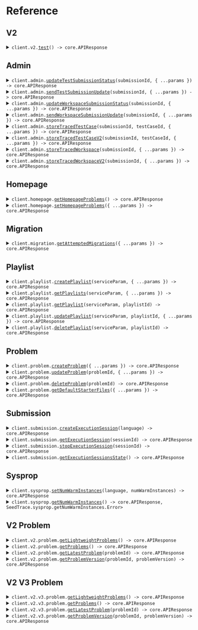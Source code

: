 # Reference

## V2

<details><summary><code>client.v2.<a href="/src/api/resources/v2/client/Client.ts">test</a>() -> core.APIResponse<void, SeedTrace.v2.test.Error></code></summary>
<dl>
<dd>

#### 🔌 Usage

<dl>
<dd>

<dl>
<dd>

```typescript
await client.v2.test();
```

</dd>
</dl>
</dd>
</dl>

#### ⚙️ Parameters

<dl>
<dd>

<dl>
<dd>

**requestOptions:** `V2.RequestOptions`

</dd>
</dl>
</dd>
</dl>

</dd>
</dl>
</details>

## Admin

<details><summary><code>client.admin.<a href="/src/api/resources/admin/client/Client.ts">updateTestSubmissionStatus</a>(submissionId, { ...params }) -> core.APIResponse<void, SeedTrace.admin.updateTestSubmissionStatus.Error></code></summary>
<dl>
<dd>

#### 🔌 Usage

<dl>
<dd>

<dl>
<dd>

```typescript
await client.admin.updateTestSubmissionStatus(
    SeedTrace.SubmissionId("d5e9c84f-c2b2-4bf4-b4b0-7ffd7a9ffc32"),
    SeedTrace.TestSubmissionStatus.stopped()
);
```

</dd>
</dl>
</dd>
</dl>

#### ⚙️ Parameters

<dl>
<dd>

<dl>
<dd>

**submissionId:** `SeedTrace.SubmissionId`

</dd>
</dl>

<dl>
<dd>

**request:** `SeedTrace.TestSubmissionStatus`

</dd>
</dl>

<dl>
<dd>

**requestOptions:** `Admin.RequestOptions`

</dd>
</dl>
</dd>
</dl>

</dd>
</dl>
</details>

<details><summary><code>client.admin.<a href="/src/api/resources/admin/client/Client.ts">sendTestSubmissionUpdate</a>(submissionId, { ...params }) -> core.APIResponse<void, SeedTrace.admin.sendTestSubmissionUpdate.Error></code></summary>
<dl>
<dd>

#### 🔌 Usage

<dl>
<dd>

<dl>
<dd>

```typescript
await client.admin.sendTestSubmissionUpdate(SeedTrace.SubmissionId("d5e9c84f-c2b2-4bf4-b4b0-7ffd7a9ffc32"), {
    updateTime: "2024-01-15T09:30:00Z",
    updateInfo: SeedTrace.TestSubmissionUpdateInfo.running(SeedTrace.RunningSubmissionState.QueueingSubmission),
});
```

</dd>
</dl>
</dd>
</dl>

#### ⚙️ Parameters

<dl>
<dd>

<dl>
<dd>

**submissionId:** `SeedTrace.SubmissionId`

</dd>
</dl>

<dl>
<dd>

**request:** `SeedTrace.TestSubmissionUpdate`

</dd>
</dl>

<dl>
<dd>

**requestOptions:** `Admin.RequestOptions`

</dd>
</dl>
</dd>
</dl>

</dd>
</dl>
</details>

<details><summary><code>client.admin.<a href="/src/api/resources/admin/client/Client.ts">updateWorkspaceSubmissionStatus</a>(submissionId, { ...params }) -> core.APIResponse<void, SeedTrace.admin.updateWorkspaceSubmissionStatus.Error></code></summary>
<dl>
<dd>

#### 🔌 Usage

<dl>
<dd>

<dl>
<dd>

```typescript
await client.admin.updateWorkspaceSubmissionStatus(
    SeedTrace.SubmissionId("d5e9c84f-c2b2-4bf4-b4b0-7ffd7a9ffc32"),
    SeedTrace.WorkspaceSubmissionStatus.stopped()
);
```

</dd>
</dl>
</dd>
</dl>

#### ⚙️ Parameters

<dl>
<dd>

<dl>
<dd>

**submissionId:** `SeedTrace.SubmissionId`

</dd>
</dl>

<dl>
<dd>

**request:** `SeedTrace.WorkspaceSubmissionStatus`

</dd>
</dl>

<dl>
<dd>

**requestOptions:** `Admin.RequestOptions`

</dd>
</dl>
</dd>
</dl>

</dd>
</dl>
</details>

<details><summary><code>client.admin.<a href="/src/api/resources/admin/client/Client.ts">sendWorkspaceSubmissionUpdate</a>(submissionId, { ...params }) -> core.APIResponse<void, SeedTrace.admin.sendWorkspaceSubmissionUpdate.Error></code></summary>
<dl>
<dd>

#### 🔌 Usage

<dl>
<dd>

<dl>
<dd>

```typescript
await client.admin.sendWorkspaceSubmissionUpdate(SeedTrace.SubmissionId("d5e9c84f-c2b2-4bf4-b4b0-7ffd7a9ffc32"), {
    updateTime: "2024-01-15T09:30:00Z",
    updateInfo: SeedTrace.WorkspaceSubmissionUpdateInfo.running(SeedTrace.RunningSubmissionState.QueueingSubmission),
});
```

</dd>
</dl>
</dd>
</dl>

#### ⚙️ Parameters

<dl>
<dd>

<dl>
<dd>

**submissionId:** `SeedTrace.SubmissionId`

</dd>
</dl>

<dl>
<dd>

**request:** `SeedTrace.WorkspaceSubmissionUpdate`

</dd>
</dl>

<dl>
<dd>

**requestOptions:** `Admin.RequestOptions`

</dd>
</dl>
</dd>
</dl>

</dd>
</dl>
</details>

<details><summary><code>client.admin.<a href="/src/api/resources/admin/client/Client.ts">storeTracedTestCase</a>(submissionId, testCaseId, { ...params }) -> core.APIResponse<void, SeedTrace.admin.storeTracedTestCase.Error></code></summary>
<dl>
<dd>

#### 🔌 Usage

<dl>
<dd>

<dl>
<dd>

```typescript
await client.admin.storeTracedTestCase(SeedTrace.SubmissionId("d5e9c84f-c2b2-4bf4-b4b0-7ffd7a9ffc32"), "string", {
    result: {
        result: {
            expectedResult: SeedTrace.VariableValue.integerValue(1),
            actualResult: SeedTrace.ActualResult.value(
                SeedTrace.VariableValue.integerValue({
                    key: "value",
                })
            ),
            passed: true,
        },
        stdout: "string",
    },
    traceResponses: [
        {
            submissionId: SeedTrace.SubmissionId("d5e9c84f-c2b2-4bf4-b4b0-7ffd7a9ffc32"),
            lineNumber: 1,
            returnValue: SeedTrace.DebugVariableValue.integerValue(1),
            expressionLocation: {
                start: 1,
                offset: 1,
            },
            stack: {
                numStackFrames: 1,
                topStackFrame: {
                    methodName: "string",
                    lineNumber: 1,
                    scopes: [
                        {
                            variables: {
                                string: {
                                    key: "value",
                                },
                            },
                        },
                    ],
                },
            },
            stdout: "string",
        },
    ],
});
```

</dd>
</dl>
</dd>
</dl>

#### ⚙️ Parameters

<dl>
<dd>

<dl>
<dd>

**submissionId:** `SeedTrace.SubmissionId`

</dd>
</dl>

<dl>
<dd>

**testCaseId:** `string`

</dd>
</dl>

<dl>
<dd>

**request:** `SeedTrace.StoreTracedTestCaseRequest`

</dd>
</dl>

<dl>
<dd>

**requestOptions:** `Admin.RequestOptions`

</dd>
</dl>
</dd>
</dl>

</dd>
</dl>
</details>

<details><summary><code>client.admin.<a href="/src/api/resources/admin/client/Client.ts">storeTracedTestCaseV2</a>(submissionId, testCaseId, { ...params }) -> core.APIResponse<void, SeedTrace.admin.storeTracedTestCaseV2.Error></code></summary>
<dl>
<dd>

#### 🔌 Usage

<dl>
<dd>

<dl>
<dd>

```typescript
await client.admin.storeTracedTestCaseV2(
    SeedTrace.SubmissionId("d5e9c84f-c2b2-4bf4-b4b0-7ffd7a9ffc32"),
    SeedTrace.TestCaseId("string"),
    [
        {
            submissionId: SeedTrace.SubmissionId("d5e9c84f-c2b2-4bf4-b4b0-7ffd7a9ffc32"),
            lineNumber: 1,
            file: {
                filename: "string",
                directory: "string",
            },
            returnValue: SeedTrace.DebugVariableValue.integerValue(1),
            expressionLocation: {
                start: 1,
                offset: 1,
            },
            stack: {
                numStackFrames: 1,
                topStackFrame: {
                    methodName: "string",
                    lineNumber: 1,
                    scopes: [
                        {
                            variables: {
                                string: {
                                    key: "value",
                                },
                            },
                        },
                    ],
                },
            },
            stdout: "string",
        },
    ]
);
```

</dd>
</dl>
</dd>
</dl>

#### ⚙️ Parameters

<dl>
<dd>

<dl>
<dd>

**submissionId:** `SeedTrace.SubmissionId`

</dd>
</dl>

<dl>
<dd>

**testCaseId:** `SeedTrace.TestCaseId`

</dd>
</dl>

<dl>
<dd>

**request:** `SeedTrace.TraceResponseV2[]`

</dd>
</dl>

<dl>
<dd>

**requestOptions:** `Admin.RequestOptions`

</dd>
</dl>
</dd>
</dl>

</dd>
</dl>
</details>

<details><summary><code>client.admin.<a href="/src/api/resources/admin/client/Client.ts">storeTracedWorkspace</a>(submissionId, { ...params }) -> core.APIResponse<void, SeedTrace.admin.storeTracedWorkspace.Error></code></summary>
<dl>
<dd>

#### 🔌 Usage

<dl>
<dd>

<dl>
<dd>

```typescript
await client.admin.storeTracedWorkspace(SeedTrace.SubmissionId("d5e9c84f-c2b2-4bf4-b4b0-7ffd7a9ffc32"), {
    workspaceRunDetails: {
        exceptionV2: SeedTrace.ExceptionV2.generic({
            exceptionType: "string",
            exceptionMessage: "string",
            exceptionStacktrace: "string",
        }),
        exception: {
            exceptionType: "string",
            exceptionMessage: "string",
            exceptionStacktrace: "string",
        },
        stdout: "string",
    },
    traceResponses: [
        {
            submissionId: SeedTrace.SubmissionId("d5e9c84f-c2b2-4bf4-b4b0-7ffd7a9ffc32"),
            lineNumber: 1,
            returnValue: SeedTrace.DebugVariableValue.integerValue(1),
            expressionLocation: {
                start: 1,
                offset: 1,
            },
            stack: {
                numStackFrames: 1,
                topStackFrame: {
                    methodName: "string",
                    lineNumber: 1,
                    scopes: [
                        {
                            variables: {
                                string: {
                                    key: "value",
                                },
                            },
                        },
                    ],
                },
            },
            stdout: "string",
        },
    ],
});
```

</dd>
</dl>
</dd>
</dl>

#### ⚙️ Parameters

<dl>
<dd>

<dl>
<dd>

**submissionId:** `SeedTrace.SubmissionId`

</dd>
</dl>

<dl>
<dd>

**request:** `SeedTrace.StoreTracedWorkspaceRequest`

</dd>
</dl>

<dl>
<dd>

**requestOptions:** `Admin.RequestOptions`

</dd>
</dl>
</dd>
</dl>

</dd>
</dl>
</details>

<details><summary><code>client.admin.<a href="/src/api/resources/admin/client/Client.ts">storeTracedWorkspaceV2</a>(submissionId, { ...params }) -> core.APIResponse<void, SeedTrace.admin.storeTracedWorkspaceV2.Error></code></summary>
<dl>
<dd>

#### 🔌 Usage

<dl>
<dd>

<dl>
<dd>

```typescript
await client.admin.storeTracedWorkspaceV2(SeedTrace.SubmissionId("d5e9c84f-c2b2-4bf4-b4b0-7ffd7a9ffc32"), [
    {
        submissionId: SeedTrace.SubmissionId("d5e9c84f-c2b2-4bf4-b4b0-7ffd7a9ffc32"),
        lineNumber: 1,
        file: {
            filename: "string",
            directory: "string",
        },
        returnValue: SeedTrace.DebugVariableValue.integerValue(1),
        expressionLocation: {
            start: 1,
            offset: 1,
        },
        stack: {
            numStackFrames: 1,
            topStackFrame: {
                methodName: "string",
                lineNumber: 1,
                scopes: [
                    {
                        variables: {
                            string: {
                                key: "value",
                            },
                        },
                    },
                ],
            },
        },
        stdout: "string",
    },
]);
```

</dd>
</dl>
</dd>
</dl>

#### ⚙️ Parameters

<dl>
<dd>

<dl>
<dd>

**submissionId:** `SeedTrace.SubmissionId`

</dd>
</dl>

<dl>
<dd>

**request:** `SeedTrace.TraceResponseV2[]`

</dd>
</dl>

<dl>
<dd>

**requestOptions:** `Admin.RequestOptions`

</dd>
</dl>
</dd>
</dl>

</dd>
</dl>
</details>

## Homepage

<details><summary><code>client.homepage.<a href="/src/api/resources/homepage/client/Client.ts">getHomepageProblems</a>() -> core.APIResponse<SeedTrace.ProblemId[], SeedTrace.homepage.getHomepageProblems.Error></code></summary>
<dl>
<dd>

#### 🔌 Usage

<dl>
<dd>

<dl>
<dd>

```typescript
await client.homepage.getHomepageProblems();
```

</dd>
</dl>
</dd>
</dl>

#### ⚙️ Parameters

<dl>
<dd>

<dl>
<dd>

**requestOptions:** `Homepage.RequestOptions`

</dd>
</dl>
</dd>
</dl>

</dd>
</dl>
</details>

<details><summary><code>client.homepage.<a href="/src/api/resources/homepage/client/Client.ts">setHomepageProblems</a>({ ...params }) -> core.APIResponse<void, SeedTrace.homepage.setHomepageProblems.Error></code></summary>
<dl>
<dd>

#### 🔌 Usage

<dl>
<dd>

<dl>
<dd>

```typescript
await client.homepage.setHomepageProblems([SeedTrace.ProblemId("string")]);
```

</dd>
</dl>
</dd>
</dl>

#### ⚙️ Parameters

<dl>
<dd>

<dl>
<dd>

**request:** `SeedTrace.ProblemId[]`

</dd>
</dl>

<dl>
<dd>

**requestOptions:** `Homepage.RequestOptions`

</dd>
</dl>
</dd>
</dl>

</dd>
</dl>
</details>

## Migration

<details><summary><code>client.migration.<a href="/src/api/resources/migration/client/Client.ts">getAttemptedMigrations</a>({ ...params }) -> core.APIResponse<SeedTrace.Migration[], SeedTrace.migration.getAttemptedMigrations.Error></code></summary>
<dl>
<dd>

#### 🔌 Usage

<dl>
<dd>

<dl>
<dd>

```typescript
await client.migration.getAttemptedMigrations({
    adminKeyHeader: "string",
});
```

</dd>
</dl>
</dd>
</dl>

#### ⚙️ Parameters

<dl>
<dd>

<dl>
<dd>

**request:** `SeedTrace.GetAttemptedMigrationsRequest`

</dd>
</dl>

<dl>
<dd>

**requestOptions:** `Migration.RequestOptions`

</dd>
</dl>
</dd>
</dl>

</dd>
</dl>
</details>

## Playlist

<details><summary><code>client.playlist.<a href="/src/api/resources/playlist/client/Client.ts">createPlaylist</a>(serviceParam, { ...params }) -> core.APIResponse<SeedTrace.Playlist, SeedTrace.playlist.createPlaylist.Error></code></summary>
<dl>
<dd>

#### 📝 Description

<dl>
<dd>

<dl>
<dd>

Create a new playlist

</dd>
</dl>
</dd>
</dl>

#### 🔌 Usage

<dl>
<dd>

<dl>
<dd>

```typescript
await client.playlist.createPlaylist(1, {
    datetime: "2024-01-15T09:30:00Z",
    optionalDatetime: "2024-01-15T09:30:00Z",
    body: {
        name: "string",
        problems: [SeedTrace.ProblemId("string")],
    },
});
```

</dd>
</dl>
</dd>
</dl>

#### ⚙️ Parameters

<dl>
<dd>

<dl>
<dd>

**serviceParam:** `number`

</dd>
</dl>

<dl>
<dd>

**request:** `SeedTrace.CreatePlaylistRequest`

</dd>
</dl>

<dl>
<dd>

**requestOptions:** `Playlist.RequestOptions`

</dd>
</dl>
</dd>
</dl>

</dd>
</dl>
</details>

<details><summary><code>client.playlist.<a href="/src/api/resources/playlist/client/Client.ts">getPlaylists</a>(serviceParam, { ...params }) -> core.APIResponse<SeedTrace.Playlist[], SeedTrace.playlist.getPlaylists.Error></code></summary>
<dl>
<dd>

#### 📝 Description

<dl>
<dd>

<dl>
<dd>

Returns the user's playlists

</dd>
</dl>
</dd>
</dl>

#### 🔌 Usage

<dl>
<dd>

<dl>
<dd>

```typescript
await client.playlist.getPlaylists(1, {
    limit: 1,
    otherField: "string",
    multiLineDocs: "string",
    optionalMultipleField: "string",
    multipleField: "string",
});
```

</dd>
</dl>
</dd>
</dl>

#### ⚙️ Parameters

<dl>
<dd>

<dl>
<dd>

**serviceParam:** `number`

</dd>
</dl>

<dl>
<dd>

**request:** `SeedTrace.GetPlaylistsRequest`

</dd>
</dl>

<dl>
<dd>

**requestOptions:** `Playlist.RequestOptions`

</dd>
</dl>
</dd>
</dl>

</dd>
</dl>
</details>

<details><summary><code>client.playlist.<a href="/src/api/resources/playlist/client/Client.ts">getPlaylist</a>(serviceParam, playlistId) -> core.APIResponse<SeedTrace.Playlist, SeedTrace.playlist.getPlaylist.Error></code></summary>
<dl>
<dd>

#### 📝 Description

<dl>
<dd>

<dl>
<dd>

Returns a playlist

</dd>
</dl>
</dd>
</dl>

#### 🔌 Usage

<dl>
<dd>

<dl>
<dd>

```typescript
await client.playlist.getPlaylist(1, SeedTrace.PlaylistId("string"));
```

</dd>
</dl>
</dd>
</dl>

#### ⚙️ Parameters

<dl>
<dd>

<dl>
<dd>

**serviceParam:** `number`

</dd>
</dl>

<dl>
<dd>

**playlistId:** `SeedTrace.PlaylistId`

</dd>
</dl>

<dl>
<dd>

**requestOptions:** `Playlist.RequestOptions`

</dd>
</dl>
</dd>
</dl>

</dd>
</dl>
</details>

<details><summary><code>client.playlist.<a href="/src/api/resources/playlist/client/Client.ts">updatePlaylist</a>(serviceParam, playlistId, { ...params }) -> core.APIResponse<SeedTrace.Playlist | undefined, SeedTrace.playlist.updatePlaylist.Error></code></summary>
<dl>
<dd>

#### 📝 Description

<dl>
<dd>

<dl>
<dd>

Updates a playlist

</dd>
</dl>
</dd>
</dl>

#### 🔌 Usage

<dl>
<dd>

<dl>
<dd>

```typescript
await client.playlist.updatePlaylist(1, SeedTrace.PlaylistId("string"), {
    name: "string",
    problems: [SeedTrace.ProblemId("string")],
});
```

</dd>
</dl>
</dd>
</dl>

#### ⚙️ Parameters

<dl>
<dd>

<dl>
<dd>

**serviceParam:** `number`

</dd>
</dl>

<dl>
<dd>

**playlistId:** `SeedTrace.PlaylistId`

</dd>
</dl>

<dl>
<dd>

**request:** `SeedTrace.UpdatePlaylistRequest`

</dd>
</dl>

<dl>
<dd>

**requestOptions:** `Playlist.RequestOptions`

</dd>
</dl>
</dd>
</dl>

</dd>
</dl>
</details>

<details><summary><code>client.playlist.<a href="/src/api/resources/playlist/client/Client.ts">deletePlaylist</a>(serviceParam, playlistId) -> core.APIResponse<void, SeedTrace.playlist.deletePlaylist.Error></code></summary>
<dl>
<dd>

#### 📝 Description

<dl>
<dd>

<dl>
<dd>

Deletes a playlist

</dd>
</dl>
</dd>
</dl>

#### 🔌 Usage

<dl>
<dd>

<dl>
<dd>

```typescript
await client.playlist.deletePlaylist(1, SeedTrace.PlaylistId("string"));
```

</dd>
</dl>
</dd>
</dl>

#### ⚙️ Parameters

<dl>
<dd>

<dl>
<dd>

**serviceParam:** `number`

</dd>
</dl>

<dl>
<dd>

**playlistId:** `SeedTrace.PlaylistId`

</dd>
</dl>

<dl>
<dd>

**requestOptions:** `Playlist.RequestOptions`

</dd>
</dl>
</dd>
</dl>

</dd>
</dl>
</details>

## Problem

<details><summary><code>client.problem.<a href="/src/api/resources/problem/client/Client.ts">createProblem</a>({ ...params }) -> core.APIResponse<SeedTrace.CreateProblemResponse, SeedTrace.problem.createProblem.Error></code></summary>
<dl>
<dd>

#### 📝 Description

<dl>
<dd>

<dl>
<dd>

Creates a problem

</dd>
</dl>
</dd>
</dl>

#### 🔌 Usage

<dl>
<dd>

<dl>
<dd>

```typescript
await client.problem.createProblem({
    problemName: "string",
    problemDescription: {
        boards: [SeedTrace.ProblemDescriptionBoard.html("string")],
    },
    files: {
        [SeedTrace.Language.Java]: {
            solutionFile: {
                filename: "string",
                contents: "string",
            },
            readOnlyFiles: [
                {
                    filename: "string",
                    contents: "string",
                },
            ],
        },
    },
    inputParams: [
        {
            variableType: SeedTrace.VariableType.integerType(),
            name: "string",
        },
    ],
    outputType: SeedTrace.VariableType.integerType(),
    testcases: [
        {
            testCase: {
                id: "string",
                params: [SeedTrace.VariableValue.integerValue(1)],
            },
            expectedResult: SeedTrace.VariableValue.integerValue(1),
        },
    ],
    methodName: "string",
});
```

</dd>
</dl>
</dd>
</dl>

#### ⚙️ Parameters

<dl>
<dd>

<dl>
<dd>

**request:** `SeedTrace.CreateProblemRequest`

</dd>
</dl>

<dl>
<dd>

**requestOptions:** `Problem.RequestOptions`

</dd>
</dl>
</dd>
</dl>

</dd>
</dl>
</details>

<details><summary><code>client.problem.<a href="/src/api/resources/problem/client/Client.ts">updateProblem</a>(problemId, { ...params }) -> core.APIResponse<SeedTrace.UpdateProblemResponse, SeedTrace.problem.updateProblem.Error></code></summary>
<dl>
<dd>

#### 📝 Description

<dl>
<dd>

<dl>
<dd>

Updates a problem

</dd>
</dl>
</dd>
</dl>

#### 🔌 Usage

<dl>
<dd>

<dl>
<dd>

```typescript
await client.problem.updateProblem(SeedTrace.ProblemId("string"), {
    problemName: "string",
    problemDescription: {
        boards: [SeedTrace.ProblemDescriptionBoard.html("string")],
    },
    files: {
        [SeedTrace.Language.Java]: {
            solutionFile: {
                filename: "string",
                contents: "string",
            },
            readOnlyFiles: [
                {
                    filename: "string",
                    contents: "string",
                },
            ],
        },
    },
    inputParams: [
        {
            variableType: SeedTrace.VariableType.integerType(),
            name: "string",
        },
    ],
    outputType: SeedTrace.VariableType.integerType(),
    testcases: [
        {
            testCase: {
                id: "string",
                params: [SeedTrace.VariableValue.integerValue(1)],
            },
            expectedResult: SeedTrace.VariableValue.integerValue(1),
        },
    ],
    methodName: "string",
});
```

</dd>
</dl>
</dd>
</dl>

#### ⚙️ Parameters

<dl>
<dd>

<dl>
<dd>

**problemId:** `SeedTrace.ProblemId`

</dd>
</dl>

<dl>
<dd>

**request:** `SeedTrace.CreateProblemRequest`

</dd>
</dl>

<dl>
<dd>

**requestOptions:** `Problem.RequestOptions`

</dd>
</dl>
</dd>
</dl>

</dd>
</dl>
</details>

<details><summary><code>client.problem.<a href="/src/api/resources/problem/client/Client.ts">deleteProblem</a>(problemId) -> core.APIResponse<void, SeedTrace.problem.deleteProblem.Error></code></summary>
<dl>
<dd>

#### 📝 Description

<dl>
<dd>

<dl>
<dd>

Soft deletes a problem

</dd>
</dl>
</dd>
</dl>

#### 🔌 Usage

<dl>
<dd>

<dl>
<dd>

```typescript
await client.problem.deleteProblem(SeedTrace.ProblemId("string"));
```

</dd>
</dl>
</dd>
</dl>

#### ⚙️ Parameters

<dl>
<dd>

<dl>
<dd>

**problemId:** `SeedTrace.ProblemId`

</dd>
</dl>

<dl>
<dd>

**requestOptions:** `Problem.RequestOptions`

</dd>
</dl>
</dd>
</dl>

</dd>
</dl>
</details>

<details><summary><code>client.problem.<a href="/src/api/resources/problem/client/Client.ts">getDefaultStarterFiles</a>({ ...params }) -> core.APIResponse<SeedTrace.GetDefaultStarterFilesResponse, SeedTrace.problem.getDefaultStarterFiles.Error></code></summary>
<dl>
<dd>

#### 📝 Description

<dl>
<dd>

<dl>
<dd>

Returns default starter files for problem

</dd>
</dl>
</dd>
</dl>

#### 🔌 Usage

<dl>
<dd>

<dl>
<dd>

```typescript
await client.problem.getDefaultStarterFiles({
    inputParams: [
        {
            variableType: SeedTrace.VariableType.integerType(),
            name: "string",
        },
    ],
    outputType: SeedTrace.VariableType.integerType(),
    methodName: "string",
});
```

</dd>
</dl>
</dd>
</dl>

#### ⚙️ Parameters

<dl>
<dd>

<dl>
<dd>

**request:** `SeedTrace.GetDefaultStarterFilesRequest`

</dd>
</dl>

<dl>
<dd>

**requestOptions:** `Problem.RequestOptions`

</dd>
</dl>
</dd>
</dl>

</dd>
</dl>
</details>

## Submission

<details><summary><code>client.submission.<a href="/src/api/resources/submission/client/Client.ts">createExecutionSession</a>(language) -> core.APIResponse<SeedTrace.ExecutionSessionResponse, SeedTrace.submission.createExecutionSession.Error></code></summary>
<dl>
<dd>

#### 📝 Description

<dl>
<dd>

<dl>
<dd>

Returns sessionId and execution server URL for session. Spins up server.

</dd>
</dl>
</dd>
</dl>

#### 🔌 Usage

<dl>
<dd>

<dl>
<dd>

```typescript
await client.submission.createExecutionSession(SeedTrace.Language.Java);
```

</dd>
</dl>
</dd>
</dl>

#### ⚙️ Parameters

<dl>
<dd>

<dl>
<dd>

**language:** `SeedTrace.Language`

</dd>
</dl>

<dl>
<dd>

**requestOptions:** `Submission.RequestOptions`

</dd>
</dl>
</dd>
</dl>

</dd>
</dl>
</details>

<details><summary><code>client.submission.<a href="/src/api/resources/submission/client/Client.ts">getExecutionSession</a>(sessionId) -> core.APIResponse<SeedTrace.ExecutionSessionResponse | undefined, SeedTrace.submission.getExecutionSession.Error></code></summary>
<dl>
<dd>

#### 📝 Description

<dl>
<dd>

<dl>
<dd>

Returns execution server URL for session. Returns empty if session isn't registered.

</dd>
</dl>
</dd>
</dl>

#### 🔌 Usage

<dl>
<dd>

<dl>
<dd>

```typescript
await client.submission.getExecutionSession("string");
```

</dd>
</dl>
</dd>
</dl>

#### ⚙️ Parameters

<dl>
<dd>

<dl>
<dd>

**sessionId:** `string`

</dd>
</dl>

<dl>
<dd>

**requestOptions:** `Submission.RequestOptions`

</dd>
</dl>
</dd>
</dl>

</dd>
</dl>
</details>

<details><summary><code>client.submission.<a href="/src/api/resources/submission/client/Client.ts">stopExecutionSession</a>(sessionId) -> core.APIResponse<void, SeedTrace.submission.stopExecutionSession.Error></code></summary>
<dl>
<dd>

#### 📝 Description

<dl>
<dd>

<dl>
<dd>

Stops execution session.

</dd>
</dl>
</dd>
</dl>

#### 🔌 Usage

<dl>
<dd>

<dl>
<dd>

```typescript
await client.submission.stopExecutionSession("string");
```

</dd>
</dl>
</dd>
</dl>

#### ⚙️ Parameters

<dl>
<dd>

<dl>
<dd>

**sessionId:** `string`

</dd>
</dl>

<dl>
<dd>

**requestOptions:** `Submission.RequestOptions`

</dd>
</dl>
</dd>
</dl>

</dd>
</dl>
</details>

<details><summary><code>client.submission.<a href="/src/api/resources/submission/client/Client.ts">getExecutionSessionsState</a>() -> core.APIResponse<SeedTrace.GetExecutionSessionStateResponse, SeedTrace.submission.getExecutionSessionsState.Error></code></summary>
<dl>
<dd>

#### 🔌 Usage

<dl>
<dd>

<dl>
<dd>

```typescript
await client.submission.getExecutionSessionsState();
```

</dd>
</dl>
</dd>
</dl>

#### ⚙️ Parameters

<dl>
<dd>

<dl>
<dd>

**requestOptions:** `Submission.RequestOptions`

</dd>
</dl>
</dd>
</dl>

</dd>
</dl>
</details>

## Sysprop

<details><summary><code>client.sysprop.<a href="/src/api/resources/sysprop/client/Client.ts">setNumWarmInstances</a>(language, numWarmInstances) -> core.APIResponse<void, SeedTrace.sysprop.setNumWarmInstances.Error></code></summary>
<dl>
<dd>

#### 🔌 Usage

<dl>
<dd>

<dl>
<dd>

```typescript
await client.sysprop.setNumWarmInstances(SeedTrace.Language.Java, 1);
```

</dd>
</dl>
</dd>
</dl>

#### ⚙️ Parameters

<dl>
<dd>

<dl>
<dd>

**language:** `SeedTrace.Language`

</dd>
</dl>

<dl>
<dd>

**numWarmInstances:** `number`

</dd>
</dl>

<dl>
<dd>

**requestOptions:** `Sysprop.RequestOptions`

</dd>
</dl>
</dd>
</dl>

</dd>
</dl>
</details>

<details><summary><code>client.sysprop.<a href="/src/api/resources/sysprop/client/Client.ts">getNumWarmInstances</a>() -> core.APIResponse<Record<SeedTrace.Language, number | undefined>, SeedTrace.sysprop.getNumWarmInstances.Error></code></summary>
<dl>
<dd>

#### 🔌 Usage

<dl>
<dd>

<dl>
<dd>

```typescript
await client.sysprop.getNumWarmInstances();
```

</dd>
</dl>
</dd>
</dl>

#### ⚙️ Parameters

<dl>
<dd>

<dl>
<dd>

**requestOptions:** `Sysprop.RequestOptions`

</dd>
</dl>
</dd>
</dl>

</dd>
</dl>
</details>

## V2 Problem

<details><summary><code>client.v2.problem.<a href="/src/api/resources/v2/resources/problem/client/Client.ts">getLightweightProblems</a>() -> core.APIResponse<SeedTrace.LightweightProblemInfoV2[], SeedTrace.v2.problem.getLightweightProblems.Error></code></summary>
<dl>
<dd>

#### 📝 Description

<dl>
<dd>

<dl>
<dd>

Returns lightweight versions of all problems

</dd>
</dl>
</dd>
</dl>

#### 🔌 Usage

<dl>
<dd>

<dl>
<dd>

```typescript
await client.v2.problem.getLightweightProblems();
```

</dd>
</dl>
</dd>
</dl>

#### ⚙️ Parameters

<dl>
<dd>

<dl>
<dd>

**requestOptions:** `Problem.RequestOptions`

</dd>
</dl>
</dd>
</dl>

</dd>
</dl>
</details>

<details><summary><code>client.v2.problem.<a href="/src/api/resources/v2/resources/problem/client/Client.ts">getProblems</a>() -> core.APIResponse<SeedTrace.ProblemInfoV2[], SeedTrace.v2.problem.getProblems.Error></code></summary>
<dl>
<dd>

#### 📝 Description

<dl>
<dd>

<dl>
<dd>

Returns latest versions of all problems

</dd>
</dl>
</dd>
</dl>

#### 🔌 Usage

<dl>
<dd>

<dl>
<dd>

```typescript
await client.v2.problem.getProblems();
```

</dd>
</dl>
</dd>
</dl>

#### ⚙️ Parameters

<dl>
<dd>

<dl>
<dd>

**requestOptions:** `Problem.RequestOptions`

</dd>
</dl>
</dd>
</dl>

</dd>
</dl>
</details>

<details><summary><code>client.v2.problem.<a href="/src/api/resources/v2/resources/problem/client/Client.ts">getLatestProblem</a>(problemId) -> core.APIResponse<SeedTrace.ProblemInfoV2, SeedTrace.v2.problem.getLatestProblem.Error></code></summary>
<dl>
<dd>

#### 📝 Description

<dl>
<dd>

<dl>
<dd>

Returns latest version of a problem

</dd>
</dl>
</dd>
</dl>

#### 🔌 Usage

<dl>
<dd>

<dl>
<dd>

```typescript
await client.v2.problem.getLatestProblem(SeedTrace.ProblemId("string"));
```

</dd>
</dl>
</dd>
</dl>

#### ⚙️ Parameters

<dl>
<dd>

<dl>
<dd>

**problemId:** `SeedTrace.ProblemId`

</dd>
</dl>

<dl>
<dd>

**requestOptions:** `Problem.RequestOptions`

</dd>
</dl>
</dd>
</dl>

</dd>
</dl>
</details>

<details><summary><code>client.v2.problem.<a href="/src/api/resources/v2/resources/problem/client/Client.ts">getProblemVersion</a>(problemId, problemVersion) -> core.APIResponse<SeedTrace.ProblemInfoV2, SeedTrace.v2.problem.getProblemVersion.Error></code></summary>
<dl>
<dd>

#### 📝 Description

<dl>
<dd>

<dl>
<dd>

Returns requested version of a problem

</dd>
</dl>
</dd>
</dl>

#### 🔌 Usage

<dl>
<dd>

<dl>
<dd>

```typescript
await client.v2.problem.getProblemVersion(SeedTrace.ProblemId("string"), 1);
```

</dd>
</dl>
</dd>
</dl>

#### ⚙️ Parameters

<dl>
<dd>

<dl>
<dd>

**problemId:** `SeedTrace.ProblemId`

</dd>
</dl>

<dl>
<dd>

**problemVersion:** `number`

</dd>
</dl>

<dl>
<dd>

**requestOptions:** `Problem.RequestOptions`

</dd>
</dl>
</dd>
</dl>

</dd>
</dl>
</details>

## V2 V3 Problem

<details><summary><code>client.v2.v3.problem.<a href="/src/api/resources/v2/resources/v3/resources/problem/client/Client.ts">getLightweightProblems</a>() -> core.APIResponse<SeedTrace.LightweightProblemInfoV2[], SeedTrace.v2.v3.problem.getLightweightProblems.Error></code></summary>
<dl>
<dd>

#### 📝 Description

<dl>
<dd>

<dl>
<dd>

Returns lightweight versions of all problems

</dd>
</dl>
</dd>
</dl>

#### 🔌 Usage

<dl>
<dd>

<dl>
<dd>

```typescript
await client.v2.v3.problem.getLightweightProblems();
```

</dd>
</dl>
</dd>
</dl>

#### ⚙️ Parameters

<dl>
<dd>

<dl>
<dd>

**requestOptions:** `Problem.RequestOptions`

</dd>
</dl>
</dd>
</dl>

</dd>
</dl>
</details>

<details><summary><code>client.v2.v3.problem.<a href="/src/api/resources/v2/resources/v3/resources/problem/client/Client.ts">getProblems</a>() -> core.APIResponse<SeedTrace.ProblemInfoV2[], SeedTrace.v2.v3.problem.getProblems.Error></code></summary>
<dl>
<dd>

#### 📝 Description

<dl>
<dd>

<dl>
<dd>

Returns latest versions of all problems

</dd>
</dl>
</dd>
</dl>

#### 🔌 Usage

<dl>
<dd>

<dl>
<dd>

```typescript
await client.v2.v3.problem.getProblems();
```

</dd>
</dl>
</dd>
</dl>

#### ⚙️ Parameters

<dl>
<dd>

<dl>
<dd>

**requestOptions:** `Problem.RequestOptions`

</dd>
</dl>
</dd>
</dl>

</dd>
</dl>
</details>

<details><summary><code>client.v2.v3.problem.<a href="/src/api/resources/v2/resources/v3/resources/problem/client/Client.ts">getLatestProblem</a>(problemId) -> core.APIResponse<SeedTrace.ProblemInfoV2, SeedTrace.v2.v3.problem.getLatestProblem.Error></code></summary>
<dl>
<dd>

#### 📝 Description

<dl>
<dd>

<dl>
<dd>

Returns latest version of a problem

</dd>
</dl>
</dd>
</dl>

#### 🔌 Usage

<dl>
<dd>

<dl>
<dd>

```typescript
await client.v2.v3.problem.getLatestProblem(SeedTrace.ProblemId("string"));
```

</dd>
</dl>
</dd>
</dl>

#### ⚙️ Parameters

<dl>
<dd>

<dl>
<dd>

**problemId:** `SeedTrace.ProblemId`

</dd>
</dl>

<dl>
<dd>

**requestOptions:** `Problem.RequestOptions`

</dd>
</dl>
</dd>
</dl>

</dd>
</dl>
</details>

<details><summary><code>client.v2.v3.problem.<a href="/src/api/resources/v2/resources/v3/resources/problem/client/Client.ts">getProblemVersion</a>(problemId, problemVersion) -> core.APIResponse<SeedTrace.ProblemInfoV2, SeedTrace.v2.v3.problem.getProblemVersion.Error></code></summary>
<dl>
<dd>

#### 📝 Description

<dl>
<dd>

<dl>
<dd>

Returns requested version of a problem

</dd>
</dl>
</dd>
</dl>

#### 🔌 Usage

<dl>
<dd>

<dl>
<dd>

```typescript
await client.v2.v3.problem.getProblemVersion(SeedTrace.ProblemId("string"), 1);
```

</dd>
</dl>
</dd>
</dl>

#### ⚙️ Parameters

<dl>
<dd>

<dl>
<dd>

**problemId:** `SeedTrace.ProblemId`

</dd>
</dl>

<dl>
<dd>

**problemVersion:** `number`

</dd>
</dl>

<dl>
<dd>

**requestOptions:** `Problem.RequestOptions`

</dd>
</dl>
</dd>
</dl>

</dd>
</dl>
</details>

